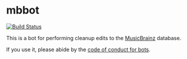 # mbbot

[![Build Status](https://storage.googleapis.com/derat-build-badges/8ba5d0db-42fb-4d71-ba61-348d61f46a2f.svg)](https://storage.googleapis.com/derat-build-badges/8ba5d0db-42fb-4d71-ba61-348d61f46a2f.html)

This is a bot for performing cleanup edits to the [MusicBrainz] database.

If you use it, please abide by the [code of conduct for bots].

[MusicBrainz]: https://musicbrainz.org/
[code of conduct for bots]: https://musicbrainz.org/doc/Code_of_Conduct/Bots
